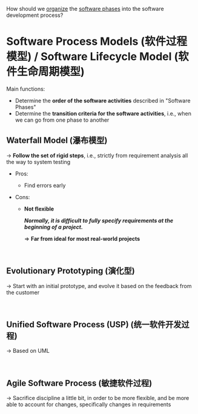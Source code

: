 How should we <u>organize</u> the <u>software phases</u> into the software development process?

# Software Process Models (软件过程模型) / Software Lifecycle Model (软件生命周期模型)

Main functions:

* Determine the **order of the software activities** described in "Software Phases"
* Determine the **transition criteria for the software activities**, i.e., when we can go from one phase to another

## Waterfall Model (瀑布模型)

-> **Follow the set of rigid steps**, i.e., strictly from requirement analysis all the way to system testing

* Pros:

  * Find errors early

* Cons:

  * **Not flexible**

    ***Normally, it is difficult to fully specify requirements at the beginning of a project.***

    => **Far from ideal for most real-world projects**

<br>

## Evolutionary Prototyping (演化型)

-> Start with an initial prototype, and evolve it based on the feedback from the customer

<br>

## Unified Software Process (USP) (统一软件开发过程)

-> Based on UML

<br>

## Agile Software Process (敏捷软件过程)

-> Sacrifice discipline a little bit, in order to be more flexible, and be more able to account for changes, specifically changes in requirements



